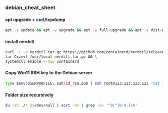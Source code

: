 ### debian_cheat_sheet

#### apt upgrade + curl/tcpdump
```bash
apt -y update && apt -y upgrade && apt -y full-upgrade && apt -y dist-upgrade && apt -y install curl tcpdump
```

#### install nerdctl
```bash
curl -L -o nerdctl.tar.gz https://github.com/containerd/nerdctl/releases/download/v2.0.0-rc.0/nerdctl-full-2.0.0-rc.0-linux-amd64.tar.gz && \
tar Cxzvvf /usr/local nerdctl.tar.gz && \
systemctl enable --now containerd
```

#### Copy Win11 SSH key to the Debian server
```bash
type $env:USERPROFILE\.ssh\id_rsa.pub | ssh root@123.123.123.123 "cat >> .ssh/authorized_keys"
```

#### Folder size recursively
```bash
du -sh ./* 2>/dev/null | sort -hr | grep -Ev '^0|^[0-9.]+K'
```
